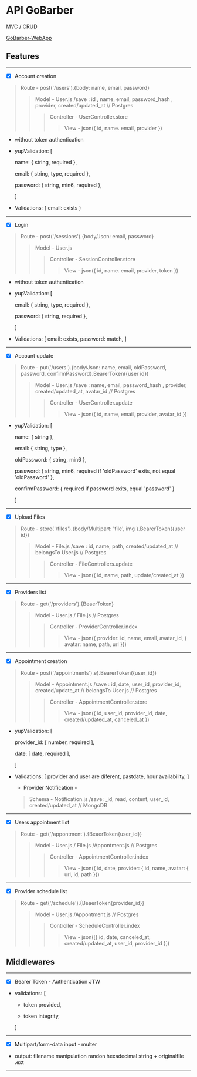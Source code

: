 # API GoBarber

MVC / CRUD

[GoBarber-WebApp](https://github.com/luiz504/GoBarber-Web)

## Features
---
 - [x] Account creation

 >Route - post('/users').{body: name, email, password}
 >>Model - User.js /save : id , name, email, password_hash , provider, created/updated_at // Postgres
 >>>Controller - UserController.store
 >>>>View - json({ id, name. email, provider })

 - without token authentication

 - yupValidation: [

   name: { string, required },

   email: { string, type, required },

   password: { string, min6, required },

    ]

 - Validations: { email: exists }
---
 - [x] Login
>Route - post('/sessions').{body/Json: email, password}
>>Model - User.js
>>>Controller - SessionController.store
>>>>View - json({ id, name. email, provider, token })

- without token authentication

 - yupValidation: [

   email: { string, type, required },

   password: { string, required },

    ]

- Validations: [
   email: exists,
   password: match,
   ]
---
 - [x] Account update

 >Route - put('/users').{body/Json: name, email, oldPassword, password, confirmPassword}.BearerToken({user id})
 >>Model - User.js /save : name, email, password_hash , provider, created/updated_at, avatar_id // Postgres
 >>>Controller - UserController.update
 >>>>View - json({ id, name, email, provider, avatar_id })

 - yupValidation: [

   name: { string },

   email: { string, type },

   oldPassword: { string, min6 },

   password: { string, min6, required if 'oldPassword' exits, not equal 'oldPassword' },

   confirmPassword: { required if password exits, equal 'password' }

    ]
 ---
 - [x] Upload Files

 >Route - store('/files').{body/Multipart: 'file', img }.BearerToken({user id})
 >>Model - File.js /save : id, name, path, created/updated_at // belongsTo User.js // Postgres
 >>>Controller - FileControllers.update
 >>>>View - json({ id, name, path, update/created_at })
---
 - [x] Providers list

 >Route - get('/providers').{BeaerToken}
 >>Model - User.js / File.js // Postgres
 >>>Controller - ProviderController.index
 >>>>View - json({ provider: id, name, email, avatar_id, { avatar: name, path, url }})
---
- [x] Appointment creation

 >Route - post('/appointments').e}.BearerToken({user_id})
 >>Model - Appointment.js /save : id, date, user_id, provider_id, created/update_at // belongsTo User.js // Postgres
 >>>Controller - AppointmentController.store
 >>>>View - json({ id, user_id, provider_id, date, created/updated_at, canceled_at })

 - yupValidation: [

   provider_id: [ number, required ],

   date: [ date, required ],

    ]

 - Validations: [
   provider and user are diferent,
   pastdate,
   hour availability,
    ]

    * Provider Notification -

    >Schema - Notification.js /save: _id, read, content, user_id, created/updated_at // MongoDB
 ---
 - [x] Users appointment list

 >Route - get('/appontment').{BeaerToken{user_id}}
 >>Model - User.js / File.js /Appontment.js // Postgres
 >>>Controller - AppointmentController.index
 >>>>View - json({ id, date, provider: { id, name, avatar: { url, id, path }})
 ---
 - [x] Provider schedule list

 >Route - get('/schedule').{BeaerToken{provider_id}}
 >>Model - User.js /Appontment.js // Postgres
 >>>Controller - ScheduleController.index
 >>>>View - json([{ id, date, canceled_at, created/updated_at, user_id, provider_id }])

  ## Middlewares
---
 - [x] Bearer Token - Authentication JTW
 - validations: [

    * token provided,

    * token integrity,

    ]

  ---
-[x] Multipart/form-data input - multer
- output: filename manipulation randon hexadecimal string + originalfile .ext

---



















